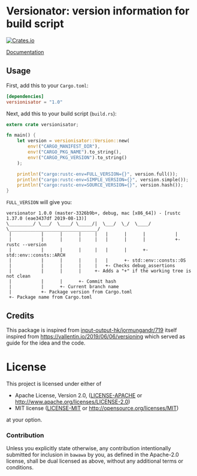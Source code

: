 # Versionator: version information for build script

[![Crates.io](https://img.shields.io/crates/v/versionisator.svg?maxAge=2592000)](https://crates.io/crates/versionisator)

[Documentation](https://docs.rs/crate/versionisator)

## Usage

First, add this to your `Cargo.toml`:

```toml
[dependencies]
versionisator = "1.0"
```

Next, add this to your build script (`build.rs`):

```rust
extern crate versionisator;

fn main() {
    let version = versionisator::Version::new(
        env!("CARGO_MANIFEST_DIR"),
        env!("CARGO_PKG_NAME").to_string(),
        env!("CARGO_PKG_VERSION").to_string()
    );

    println!("cargo:rustc-env=FULL_VERSION={}", version.full());
    println!("cargo:rustc-env=SIMPLE_VERSION={}", version.simple());
    println!("cargo:rustc-env=SOURCE_VERSION={}", version.hash());
}
```

`FULL_VERSION` will give you:

```
versionator 1.0.0 (master-3326b9b+, debug, mac [x86_64]) - [rustc 1.37.0 (eae3437df 2019-08-13)]
\_________/ \___/  \____/ \_____/|  \___/  \_/  \____/      \_________________________________/
 |           |      |      |     |   |      |      |           |
 |           |      |      |     |   |      |      |           +- rustc --version
 |           |      |      |     |   |      |      +- std::env::consts::ARCH
 |           |      |      |     |   |      +- std::env::consts::OS
 |           |      |      |     |   +- Checks debug_assertions
 |           |      |      |     +- Adds a "+" if the working tree is not clean
 |           |      |      +- Commit hash
 |           |      +- Current branch name
 |           +- Package version from Cargo.toml
 +- Package name from Cargo.toml
```

## Credits

This package is inspired from [input-output-hk/jormungandr/719](https://github.com/input-output-hk/jormungandr/issues/719)
itself inspired from https://vallentin.io/2019/06/06/versioning which served as guide for the idea and the code.

# License

This project is licensed under either of

 * Apache License, Version 2.0, ([LICENSE-APACHE](LICENSE-APACHE) or
   http://www.apache.org/licenses/LICENSE-2.0)
 * MIT license ([LICENSE-MIT](LICENSE-MIT) or
   http://opensource.org/licenses/MIT)

at your option.

### Contribution

Unless you explicitly state otherwise, any contribution intentionally submitted
for inclusion in `bawawa` by you, as defined in the Apache-2.0 license, shall be
dual licensed as above, without any additional terms or conditions.
